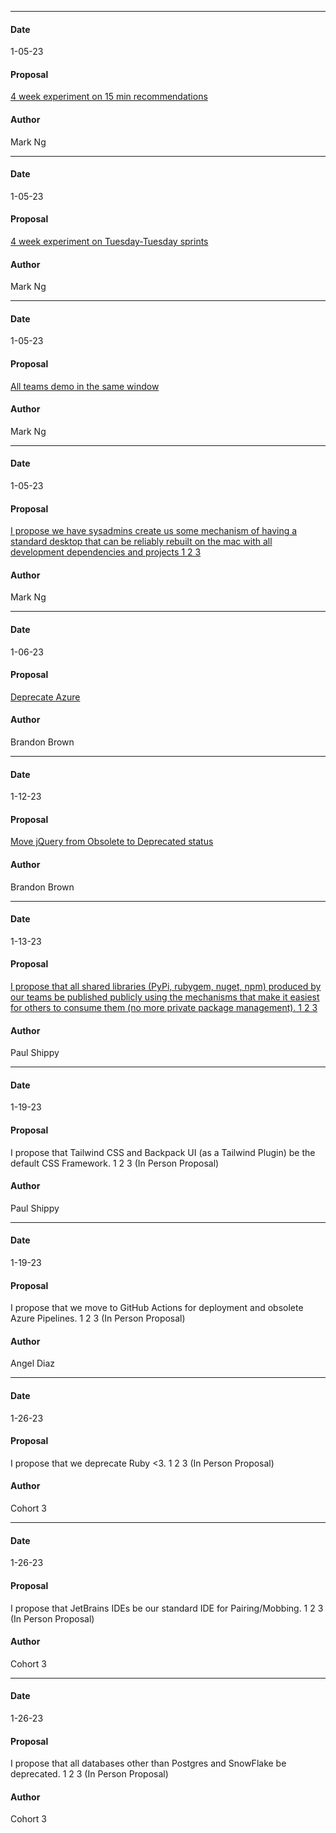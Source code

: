 ***
#### Date
1-05-23
#### Proposal
[4 week experiment on 15 min recommendations](https://flipswitch.slack.com/archives/C02GC9LSTFT/p1672959707453339)
#### Author
Mark Ng
***
#### Date
1-05-23
#### Proposal
[4 week experiment on Tuesday-Tuesday sprints](https://flipswitch.slack.com/archives/C02GC9LSTFT/p1672959707453339)
#### Author
Mark Ng

***
#### Date
1-05-23
#### Proposal
[All teams demo in the same window](https://flipswitch.slack.com/archives/C02GC9LSTFT/p1672959707453339)
#### Author
Mark Ng

***
#### Date
1-05-23
#### Proposal
[I propose we have sysadmins create us some mechanism of having a standard desktop that can be reliably rebuilt on the mac with all development dependencies and projects 1 2 3](https://flipswitch.slack.com/archives/C02GC9LSTFT/p1673464654922949)
#### Author
Mark Ng


***
#### Date
1-06-23
#### Proposal
[Deprecate Azure](https://flipswitch.slack.com/archives/C02GC9LSTFT/p1673028126333639)
#### Author
Brandon Brown

***
#### Date
1-12-23
#### Proposal
[Move jQuery from Obsolete to Deprecated status](https://flipswitch.slack.com/archives/C02GC9LSTFT/p1673549936289289)
#### Author
Brandon Brown

***
#### Date
1-13-23
#### Proposal
[I propose that all shared libraries (PyPi, rubygem, nuget, npm) produced by our teams be published publicly using the mechanisms that make it easiest for others to consume them (no more private package management). 1 2 3](https://flipswitch.slack.com/archives/C02GC9LSTFT/p1673653300570839)
#### Author
Paul Shippy

***
#### Date
1-19-23
#### Proposal
I propose that Tailwind CSS and Backpack UI (as a Tailwind Plugin) be the default CSS Framework. 1 2 3 (In Person Proposal)
#### Author
Paul Shippy

***
#### Date
1-19-23
#### Proposal
I propose that we move to GitHub Actions for deployment and obsolete Azure Pipelines. 1 2 3 (In Person Proposal)
#### Author
Angel Diaz

***
#### Date
1-26-23
#### Proposal
I propose that we deprecate Ruby <3. 1 2 3 (In Person Proposal)
#### Author
Cohort 3

***
#### Date
1-26-23
#### Proposal
I propose that JetBrains IDEs be our standard IDE for Pairing/Mobbing. 1 2 3 (In Person Proposal)
#### Author
Cohort 3

***
#### Date
1-26-23
#### Proposal
I propose that all databases other than Postgres and SnowFlake be deprecated. 1 2 3 (In Person Proposal)
#### Author
Cohort 3



